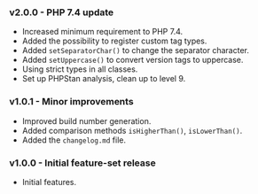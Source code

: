 ### v2.0.0 - PHP 7.4 update
- Increased minimum requirement to PHP 7.4.
- Added the possibility to register custom tag types.
- Added `setSeparatorChar()` to change the separator character.
- Added `setUppercase()` to convert version tags to uppercase.
- Using strict types in all classes.
- Set up PHPStan analysis, clean up to level 9.

### v1.0.1 - Minor improvements
- Improved build number generation.
- Added comparison methods `isHigherThan()`, `isLowerThan()`.
- Added the `changelog.md` file.

### v1.0.0 - Initial feature-set release
- Initial features.
